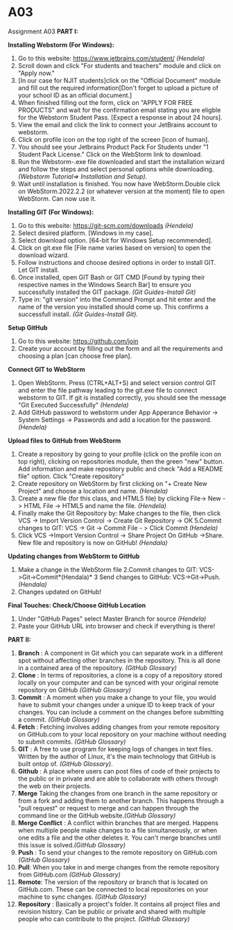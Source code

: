 # A03
Assignment A03
**PART I:**

**Installing Webstorm (For Windows):**
1. Go to this website: https://www.jetbrains.com/student/  *(Hendela)*
2. Scroll down and click "For students and teachers" module and click on "Apply now."
3. [In our case for NJIT students]click on the "Official Document" module and fill out the required information[Don't forget to upload a picture of your school ID as an official document.]
5. When finished filling out the form, click on "APPLY FOR FREE PRODUCTS" and wait for the confirmation email stating you are eligble for the Webstorm Student Pass. [Expect a response in about 24 hours].
6. View the email and click the link to connect your JetBrains account to webstorm. 
7. Click on profile icon on the top right of the screen [icon of human].
8. You should see your Jetbrains Product Pack For Students under "1 Student Pack License." Click on the WebStorm link to download. 
9. Run the Webstorm-.exe file downloaded and start the installation wizard and follow the steps and select personal options while downloading. *(Webstorm Tutorial=> Installation and Setup).*
10. Wait until installation is finished. You now have WebStorm.Double click on WebStorm.2022.2.2 (or whatever version at the moment) file to open WebStorm. Can now use it.


**Installing GIT (For Windows):**
1. Go to this website: https://git-scm.com/downloads *(Hendela)*
2. Select desired platform. [Windows in my case].
3. Select download option. [64-bit for Windows Setup recommended]. 
4. Click on git.exe file [File name varies based on version] to open the download wizard. 
5. Follow instructions and choose desired options in order to install GIT. Let GIT install. 
6. Once installed, open GIT Bash or GIT CMD [Found by typing their respective names in the Windows Search Bar] to ensure you successfully installed the GIT package. *(Git Guides-Install Git)*
8. Type in: "git version" into the Command Prompt and hit enter and the name of the version you installed should come up. This confirms a successfull install. *(Git Guides-Install Git).*


**Setup GitHub**
1. Go to this website: https://github.com/join
2. Create your account by filling out the form and all the requirements and choosing a plan [can choose free plan]. 

**Connect GIT to WebStorm**
1. Open WebStorm. Press (CTRL+ALT+S) and select version control GIT and enter the file pathway leading to the git.exe file to connect webstorm to GIT. If git is installed correctly, you should see the message "Git Executed Successfully" *(Hendela)*
2. Add GitHub password to webstorm under App Apperance Behavior -> System Settings -> Passwords and add a location for the password.*(Hendela)*


**Upload files to GitHub from WebStorm**
1. Create a repository by going to your profile (click on the profile icon on top right), clicking on  repositories module, then the green "new" button. Add information and make repository public and check "Add a README file" option. Click "Create repository"
2. Create repository on WebStorm by first clicking on "+ Create New Project" and choose a location and name. *(Hendela)*
3. Create a new file (for this class, and HTML5 file) by clicking File-> New -> HTML File -> HTML5 and name the file. *(Hendela)*
4. Finally make the Git Repository by: Make changes to the file, then click VCS -> Import Version Control -> Create Git Repository -> OK
5.Commit changes to GIT: VCS -> Git -> Commit File - > Click Commit *(Hendela)*
6. Click VCS ->Import Version Control -> Share Project On GitHub ->Share. New file and repository is now on GitHub! *(Hendala)*

**Updating changes from WebStorm to GitHub**
1. Make a change in the WebStorm file 
2.Commit changes to GIT: VCS->Git->Commit*(Hendala)*
3 Send changes to GitHub: VCS->Git->Push.*(Hendala)*
4. Changes updated on GitHub! 

**Final Touches: Check/Choose GitHub Location**
1. Under "GitHub Pages" select Master Branch for source *(Hendela)*
2. Paste your GitHub URL into browser and check if everything is there!






**PART II:**
1. **Branch** : A component in Git which you can separate work in a different spot without affecting other branches in the repository. This is all done in a contained area of the repository. *(GitHub Glossary)*
2. **Clone** : In terms of repositories, a clone is a copy of a repository stored locally on your computer and can be synced with your original remote repository on GitHub *(GitHub Glossary)*
3.  **Commit** : A moment when you make a change to your file, you would have to submit your changes under a unique ID to keep track of your changes. You can include a comment on the changes before submitting a commit. *(GitHub Glossary)*
4.  **Fetch** :  Fetching involves adding changes from your remote repository on GitHub.com to your local repository on your machine without needing to submit commits. *(GitHub Glossary)*
5.   **GIT** : A free to use program for keeping logs of changes in text files. Written by the author of Linux, it's the main technology that GitHub is built ontop of. *(GitHub Glossary)*.
6.   **Github** : A place where users can post files of code of their projects to the public or in private and are able to collaborate with others through the web on their projects. 
7. **Merge** Taking the changes from one branch in the same repository or from a fork and adding them to another branch. This happens through a "pull request" or request to merge and can happen through the command line or the GitHub website.*(GitHub Glossary)*
8.  **Merge Conflict** : A conflict within branches that are merged. Happens when multiple people make changes to a file simultaneously, or when one edits a file and the other deletes it. You can't merge branches until this issue is solved.*(GitHub Glossary)*
9.  **Push** : To send your changes to the remote repository on GitHub.com  *(GitHub Glossary)*
10.  **Pull**: When you take in and merge changes from the remote repository from GitHub.com *(GitHub Glossary)*
11.  **Remote**: The version of the repository or branch that is located on GitHub.com. These can be connected to local repositories on your machine to sync changes. *(GitHub Glossary)*
12.  **Repository** : Basically a project's folder. It contains all project files and revision history. Can be public or private and shared with multiple people who can contribute to the project. *(GitHub Glossary)*
